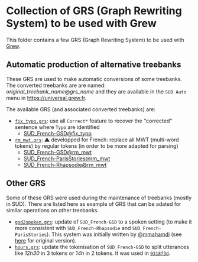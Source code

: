 # Collection of GRS (Graph Rewriting System) to be used with Grew

This folder contains a few GRS (Graph Rewriting System) to be used with [Grew](https://grew.fr).

## Automatic production of alternative treebanks

These GRS are used to make automatic conversions of some treebanks.
The converted treebanks are are named: *original_treebank_name*@*grs_name* and they are available in the `SUD Auto` menu in https://universal.grew.fr.

The available GRS (and associated converted treebanks) are:
 - [`fix_typo.grs`](fix_typo.grs): use all `Correct*` feature to recover the "corrected" sentence where `Typo` are identified
   - [SUD_French-GSD@fix_typo](http://universal.grew.fr/?corpus=SUD_French-GSD@fix_typo)
 - [`rm_mwt.grs`](rm_mwt.grs): ⚠️ developped for French: replace all MWT (multi-word tokens) by regular tokens (in order to be more adapted for parsing)
   - [SUD_French-GSD@rm_mwt](http://universal.grew.fr/?corpus=SUD_French-GSD@rm_mwt)
   - [SUD_French-ParisStories@rm_mwt](http://universal.grew.fr/?corpus=SUD_French-ParisStories@rm_mwt)
   - [SUD_French-Rhapsodie@rm_mwt](http://universal.grew.fr/?corpus=SUD_French-Rhapsodie@rm_mwt)

## Other GRS
Some of these GRS were used during the maintenance of treebanks (mostly in SUD).
There are listed here as example of GRS that can be adated for similar operations on other treebanks.

  - [`gsd2spoken.grs`](gsd2spoken.grs): update of `SUD_French-GSD` to a spoken setting (to make it more consistent with `SUD_French-Rhapsodie` and `SUD_French-ParisStories`). This system was initially written by [@mmahamdi](https://github.com/mmahamdi) (see [here](https://github.com/mmahamdi/SUD_Spoken/blob/20984009b13a267268b0807dcf7ebe3f4abb3b9e/grew_grammars/gsd2spoken.grs) for original version).
  - [`hours.grs`](hours.grs): update the tokenisation of `SUD_French-GSD` to split utterances like *12h30* in 3 tokens or *14h* in 2 tokens. It was used in [`9318f3d`](https://github.com/surfacesyntacticud/SUD_French-GSD/commit/9318f3d4c56380f68f478a30a92c92d1abe8ce32).

